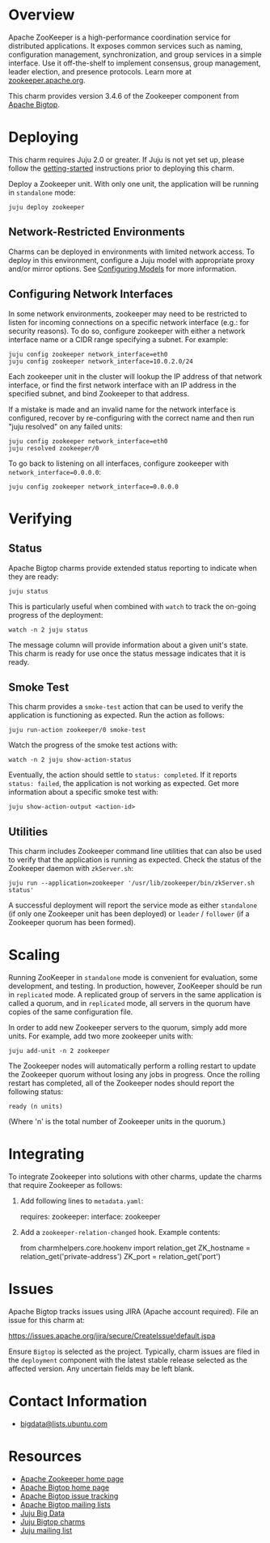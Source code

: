 <!--
  Licensed to the Apache Software Foundation (ASF) under one or more
  contributor license agreements.  See the NOTICE file distributed with
  this work for additional information regarding copyright ownership.
  The ASF licenses this file to You under the Apache License, Version 2.0
  (the "License"); you may not use this file except in compliance with
  the License.  You may obtain a copy of the License at

       http://www.apache.org/licenses/LICENSE-2.0

  Unless required by applicable law or agreed to in writing, software
  distributed under the License is distributed on an "AS IS" BASIS,
  WITHOUT WARRANTIES OR CONDITIONS OF ANY KIND, either express or implied.
  See the License for the specific language governing permissions and
  limitations under the License.
-->
# Overview

Apache ZooKeeper is a high-performance coordination service for distributed
applications. It exposes common services such as naming, configuration
management, synchronization, and group services in a simple interface. Use it
off-the-shelf to implement consensus, group management, leader election, and
presence protocols. Learn more at [zookeeper.apache.org][].

This charm provides version 3.4.6 of the Zookeeper component from
[Apache Bigtop][].

[zookeeper.apache.org]: http://zookeeper.apache.org/
[Apache Bigtop]: http://bigtop.apache.org/


# Deploying

This charm requires Juju 2.0 or greater. If Juju is not yet set up, please
follow the [getting-started][] instructions prior to deploying this charm.

Deploy a Zookeeper unit. With only one unit, the application will be running in
`standalone` mode:

    juju deploy zookeeper

## Network-Restricted Environments
Charms can be deployed in environments with limited network access. To deploy
in this environment, configure a Juju model with appropriate proxy and/or
mirror options. See [Configuring Models][] for more information.

[getting-started]: https://jujucharms.com/docs/stable/getting-started
[Configuring Models]: https://jujucharms.com/docs/stable/models-config

## Configuring Network Interfaces
In some network environments, zookeeper may need to be restricted to
listen for incoming connections on a specific network interface
(e.g.: for security reasons). To do so, configure zookeeper with either a
network interface name or a CIDR range specifying a subnet. For example:

    juju config zookeeper network_interface=eth0
    juju config zookeeper network_interface=10.0.2.0/24

Each zookeeper unit in the cluster will lookup the IP address of that
network interface, or find the first network interface with an IP
address in the specified subnet, and bind Zookeeper to that address.

If a mistake is made and an invalid name for the network interface is
configured, recover by re-configuring with the correct name and then
run "juju resolved" on any failed units:

    juju config zookeeper network_interface=eth0
    juju resolved zookeeper/0

To go back to listening on all interfaces, configure zookeeper with
`network_interface=0.0.0.0`:

    juju config zookeeper network_interface=0.0.0.0


# Verifying

## Status
Apache Bigtop charms provide extended status reporting to indicate when they
are ready:

    juju status

This is particularly useful when combined with `watch` to track the on-going
progress of the deployment:

    watch -n 2 juju status

The message column will provide information about a given unit's state.
This charm is ready for use once the status message indicates that it is
ready.

## Smoke Test
This charm provides a `smoke-test` action that can be used to verify the
application is functioning as expected. Run the action as follows:

    juju run-action zookeeper/0 smoke-test

Watch the progress of the smoke test actions with:

    watch -n 2 juju show-action-status

Eventually, the action should settle to `status: completed`.  If it
reports `status: failed`, the application is not working as expected. Get
more information about a specific smoke test with:

    juju show-action-output <action-id>

## Utilities
This charm includes Zookeeper command line utilities that can also be used to
verify that the application is running as expected. Check the status of the
Zookeeper daemon with `zkServer.sh`:

    juju run --application=zookeeper '/usr/lib/zookeeper/bin/zkServer.sh status'

A successful deployment will report the service mode as either `standalone`
(if only one Zookeeper unit has been deployed) or `leader` / `follower` (if
a Zookeeper quorum has been formed).


# Scaling

Running ZooKeeper in `standalone` mode is convenient for evaluation, some
development, and testing. In production, however, ZooKeeper should be run in
`replicated` mode. A replicated group of servers in the same application is
called a quorum, and in `replicated` mode, all servers in the quorum have
copies of the same configuration file.

In order to add new Zookeeper servers to the quorum, simply add more units.
For example, add two more zookeeper units with:

    juju add-unit -n 2 zookeeper

The Zookeeper nodes will automatically perform a rolling restart to update the
Zookeeper quorum without losing any jobs in progress. Once the rolling restart
has completed, all of the Zookeeper nodes should report the following status:

    ready (n units)

(Where 'n' is the total number of Zookeeper units in the quorum.)


# Integrating

To integrate Zookeeper into solutions with other charms, update the charms
that require Zookeeper as follows:

1) Add following lines to `metadata.yaml`:

    requires:
      zookeeper:
         interface: zookeeper

2) Add a `zookeeper-relation-changed` hook. Example contents:

    from charmhelpers.core.hookenv import relation_get
    ZK_hostname = relation_get('private-address')
    ZK_port = relation_get('port')


# Issues

Apache Bigtop tracks issues using JIRA (Apache account required). File an
issue for this charm at:

https://issues.apache.org/jira/secure/CreateIssue!default.jspa

Ensure `Bigtop` is selected as the project. Typically, charm issues are filed
in the `deployment` component with the latest stable release selected as the
affected version. Any uncertain fields may be left blank.


# Contact Information

- <bigdata@lists.ubuntu.com>


# Resources

- [Apache Zookeeper home page](http://zookeeper.apache.org/)
- [Apache Bigtop home page](http://bigtop.apache.org/)
- [Apache Bigtop issue tracking](http://bigtop.apache.org/issue-tracking.html)
- [Apache Bigtop mailing lists](http://bigtop.apache.org/mail-lists.html)
- [Juju Big Data](https://jujucharms.com/big-data)
- [Juju Bigtop charms](https://jujucharms.com/q/bigtop)
- [Juju mailing list](https://lists.ubuntu.com/mailman/listinfo/juju)
